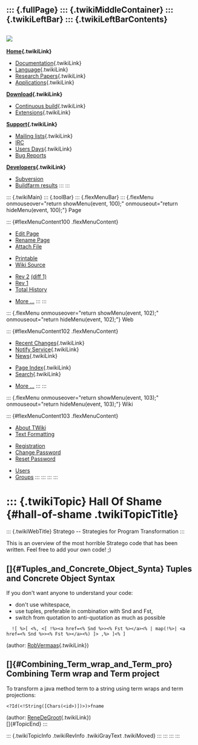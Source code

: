 ::: {.fullPage}
::: {.twikiMiddleContainer}
::: {.twikiLeftBar}
::: {.twikiLeftBarContents}
  ----------------------------------------------------------------------------------
  [![](../pub/Stratego/StrategoLogo/StrategoLogoTextlessWhite-100px.png)](WebHome)
  ----------------------------------------------------------------------------------

**[Home](WebHome){.twikiLink}**

-   [Documentation](StrategoDocumentation){.twikiLink}
-   [Language](StrategoLanguage){.twikiLink}
-   [Research Papers](StrategoPublications){.twikiLink}
-   [Applications](StrategoApplication){.twikiLink}

**[Download](StrategoDownload){.twikiLink}**

-   [Continuous build](ContinuousBuild){.twikiLink}
-   [Extensions](AdditionalPackageDownload){.twikiLink}

**[Support](StrategoSupport){.twikiLink}**

-   [Mailing lists](MailingList){.twikiLink}
-   [IRC](irc://irc.freenode.net/#stratego)
-   [Users Days](StrategoUsersDay){.twikiLink}
-   [Bug Reports](http://yellowgrass.org/project/StrategoXT)

**[Developers](StrategoDev){.twikiLink}**

-   [Subversion](https://svn.strategoxt.org/repos/StrategoXT/strategoxt/trunk)
-   [Buildfarm
    results](http://hydra.nixos.org/jobset/strategoxt/strategoxt-release/all)
:::
:::

::: {.twikiMain}
::: {.toolBar}
::: {.flexMenuBar}
::: {.flexMenu onmouseover="return showMenu(event, 100);" onmouseout="return hideMenu(event, 100);"}
Page

::: {#flexMenuContent100 .flexMenuContent}
-   [Edit
    Page](http://www.program-transformation.org/edit/Stratego/HallOfShame?t=1536825586)
-   [Rename
    Page](http://www.program-transformation.org/rename/Stratego/HallOfShame)
-   [Attach
    File](http://www.program-transformation.org/attach/Stratego/HallOfShame)

<!-- -->

-   [Printable](http://www.program-transformation.org/view/Stratego/HallOfShame?skin=print.pattern)
-   [Wiki
    Source](http://www.program-transformation.org/view/Stratego/HallOfShame?skin=text&raw=on&contenttype=text/plain)

<!-- -->

-   [Rev
    2](http://www.program-transformation.org/view/Stratego/HallOfShame?rev=1.2)
    [(diff 1)](http://www.program-transformation.org/rdiff/Stratego/HallOfShame?rev1=1.2&rev2=1.1)
-   [Rev
    1](http://www.program-transformation.org/view/Stratego/HallOfShame?rev=1.1)
-   [Total
    History](http://www.program-transformation.org/rdiff/Stratego/HallOfShame)

<!-- -->

-   [More
    \...](http://www.program-transformation.org/oops/Stratego/HallOfShame?template=oopsmore&param1=1.2&param2=1.2)
:::
:::

::: {.flexMenu onmouseover="return showMenu(event, 102);" onmouseout="return hideMenu(event, 102);"}
Web

::: {#flexMenuContent102 .flexMenuContent}
-   [Recent Changes](WebChanges){.twikiLink}
-   [Notify Service](WebNotify){.twikiLink}
-   [News](WebNews){.twikiLink}

<!-- -->

-   [Page Index](WebIndex){.twikiLink}
-   [Search](WebSearch){.twikiLink}

<!-- -->

-   [More
    \...](http://www.program-transformation.org/oops/Stratego/HallOfShame?template=oopsmore&param1=1.2&param2=1.2)
:::
:::

::: {.flexMenu onmouseover="return showMenu(event, 103);" onmouseout="return hideMenu(event, 103);"}
Wiki

::: {#flexMenuContent103 .flexMenuContent}
-   [About
    TWiki](http://www.program-transformation.org/view/TWiki/WebHome)
-   [Text
    Formatting](http://www.program-transformation.org/view/TWiki/TextFormattingRules)

<!-- -->

-   [Registration](http://www.program-transformation.org/view/TWiki/TWikiRegistration)
-   [Change
    Password](http://www.program-transformation.org/view/TWiki/ChangePassword)
-   [Reset
    Password](http://www.program-transformation.org/view/TWiki/ResetPassword)

<!-- -->

-   [Users](http://www.program-transformation.org/view/Main/TWikiUsers)
-   [Groups](http://www.program-transformation.org/view/Main/TWikiGroups)
:::
:::
:::
:::

::: {.twikiTopic}
Hall Of Shame {#hall-of-shame .twikiTopicTitle}
=============

::: {.twikiWebTitle}
Stratego \-- Strategies for Program Transformation
:::

This is an overview of the most horrible Stratego code that has been
written. Feel free to add your own code! ;)

[]{#Tuples_and_Concrete_Object_Synta} Tuples and Concrete Object Syntax
-----------------------------------------------------------------------

If you don\'t want anyone to understand your code:

-   don\'t use whitespace,
-   use tuples, preferable in combination with Snd and Fst,
-   switch from quotation to anti-quotation as much as possible

<!-- -->

      ![ %>[ <%, <[ !%><a href=<% Snd %>><% Fst %></a><% | map(!%>| <a href=<% Snd %>><% Fst %></a><%) ]> ,%> ]<% ]

(author: [RobVermaas](../Main/RobVermaas){.twikiLink})

[]{#Combining_Term_wrap_and_Term_pro} Combining Term wrap and Term project
--------------------------------------------------------------------------

To transform a java method term to a string using term wraps and term
projections:

    <?Id(<!String([Chars(<id>)])>)>fname

(author: [ReneDeGroot](../Main/ReneDeGroot){.twikiLink})\
[]{#TopicEnd}
:::

::: {.twikiTopicInfo .twikiRevInfo .twikiGrayText .twikiMoved}
:::
:::
:::
:::
